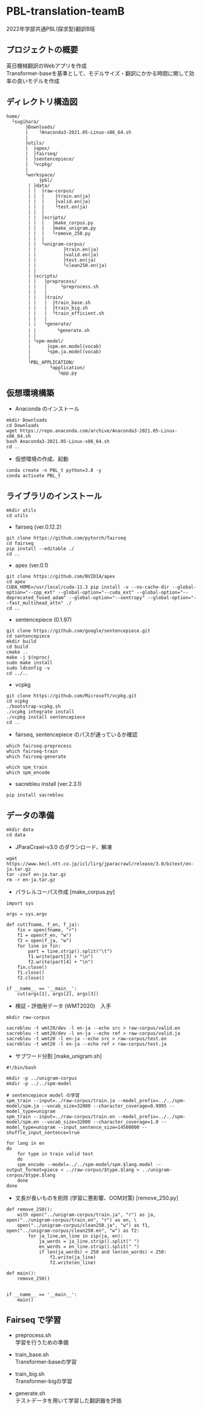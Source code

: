 # PBL-translation-teamB
2022年学部共通PBL(探求型)翻訳B班

## プロジェクトの概要
英日機械翻訳のWebアプリを作成  
Transformer-baseを基準として、モデルサイズ・翻訳にかかる時間に関して効率の良いモデルを作成

## ディレクトリ構造図

~~~
home/  
  └sugihara/  
       ├Downloads/  
       |    └Anaconda3-2021.05-Linux-x86_64.sh  
       |
       ├utils/  
       |  ├apex/  
       |  ├fairseq/  
       |  ├sentencepiece/  
       |  └vcpkg/  
       |
       └workspace/  
            ├pbl/  
	    | ├data/  
	    | |  ├raw-corpus/  
	    | |  |    ├train.en(ja)  
	    | |  |    ├valid.en(ja)  
	    | |  |    └test.en(ja)  
	    | |  |
	    | |  ├scripts/  
	    | |  |   ├make_corpus.py  
	    | |  |   ├make_unigram.py  
	    | |  |   └remove_250.py  
	    | |  |
	    | |  └unigram-corpus/  
	    | |          ├train.en(ja)  
	    | |          ├valid.en(ja)  
	    | |          ├test.en(ja)  
	    | |          └clean250.en(ja)  
	    | |
	    | ├scripts/  
	    | |   ├preprocess/  
	    | |   |     └preprocess.sh  
	    | |   |
	    | |   ├train/  
	    | |   |  ├train_base.sh  
	    | |   |  ├train_big.sh  
	    | |   |  └train_efficient.sh  
	    | |   |
	    | |   └generate/  
	    | |   　   └generate.sh  
	    | |
	    | └spm-model/  
	    |      ├spm.en.model(vocab)  
	    |      └spm.ja.model(vocab)  
	    |
	    └PBL_APPLICATION/ 
	            └application/  
		           └app.py  
~~~
       
## 仮想環境構築
- Anaconda のインストール
~~~
mkdir Downloads
cd Downloads
wget https://repo.anaconda.com/archive/Anaconda3-2021.05-Linux-x86_64.sh
bash Anaconda3-2021.05-Linux-x86_64.sh
cd ..
~~~

- 仮想環境の作成、起動
~~~
conda create -n PBL_t python=3.8 -y
conda activate PBL_t
~~~

## ライブラリのインストール
~~~
mkdir utils
cd utils
~~~
- fairseq (ver.0.12.2)
~~~
git clone https://github.com/pytorch/fairseq
cd fairseq
pip install --editable ./
cd ..
~~~

- apex (ver.0.1)
~~~
git clone https://github.com/NVIDIA/apex
cd apex
CUDA_HOME=/usr/local/cuda-11.3 pip install -v --no-cache-dir --global-option="--cpp_ext" --global-option="--cuda_ext" --global-option="--deprecated_fused_adam" --global-option="--xentropy" --global-option="--fast_multihead_attn" ./
cd ..
~~~

- sentencepiece (0.1.97)
~~~
git clone https://github.com/google/sentencepiece.git 
cd sentencepiece
mkdir build
cd build
cmake ..
make -j $(nproc)
sudo make install
sudo ldconfig -v
cd ../..
~~~

- vcpkg
~~~
git clone https://github.com/Microsoft/vcpkg.git
cd vcpkg
./bootstrap-vcpkg.sh
./vcpkg integrate install
./vcpkg install sentencepiece
cd ..
~~~

- fairseq, sentencepiece のパスが通っているか確認
~~~
which fairseq-preprocess
which fairseq-train
which fairseq-generate

which spm_train
which spm_encode
~~~

- sacrebleu install (ver.2.3.1)
~~~
pip install sacrebleu
~~~

## データの準備
~~~
mkdir data
cd data
~~~

- JParaCrawl-v3.0 のダウンロード、解凍
~~~
wget https://www.kecl.ntt.co.jp/icl/lirg/jparacrawl/release/3.0/bitext/en-ja.tar.gz
tar -zxvf en-ja.tar.gz
rm -r en-ja.tar.gz
~~~

- パラレルコーパス作成 [make_corpus.py]
~~~
import sys

args = sys.argv

def cut(fname, f_en, f_ja):
    fin = open(fname, "r")
    f1 = open(f_en, "w")
    f2 = open(f_ja, "w")
    for line in fin:
        part = line.strip().split("\t")
        f1.write(part[3] + "\n")
        f2.write(part[4] + "\n")       
    fin.close()
    f1.close()
    f2.close()

if __name__ == '__main__':
    cut(args[1], args[2], args[3])
~~~

- 検証・評価用データ (WMT2020)　入手
~~~
mkdir raw-corpus

sacrebleu -t wmt20/dev -l en-ja --echo src > raw-corpus/valid.en
sacrebleu -t wmt20/dev -l en-ja --echo ref > raw-corpus/valid.ja
sacrebleu -t wmt20 -l en-ja --echo src > raw-corpus/test.en
sacrebleu -t wmt20 -l en-ja --echo ref > raw-corpus/test.ja
~~~

- サブワード分割 [make_unigram.sh]
~~~
#!/bin/bash

mkdir -p ../unigram-corpus
mkdir -p ../../spm-model

# sentencepiece model の学習
spm_train --input=../raw-corpus/train.ja --model_prefix=../../spm-model/spm.ja --vocab_size=32000 --character_coverage=0.9995 --model_type=unigram
spm_train --input=../raw-corpus/train.en --model_prefix=../../spm-model/spm.en --vocab_size=32000 --character_coverage=1.0 --model_type=unigram --input_sentence_size=14500000 --shuffle_input_sentence=true

for lang in en
do
    for type in train valid test
    do
    spm_encode --model=../../spm-model/spm.$lang.model --output_format=piece < ../raw-corpus/$type.$lang > ../unigram-corpus/$type.$lang
    done
done
~~~

- 文長が長いものを削除 (学習に悪影響、OOM対策) [remove_250.py]
~~~
def remove_250():
    with open("../unigram-corpus/train.ja", "r") as ja, open("../unigram-corpus/train.en", "r") as en, \
    open("../unigram-corpus/clean250.ja", "w") as f1, open("../unigram-corpus/clean250.en", "w") as f2:
        for ja_line,en_line in zip(ja, en):
            ja_words = ja_line.strip().split(" ")
            en_words = en_line.strip().split(" ")
            if len(ja_words) < 250 and len(en_words) < 250:
                f1.write(ja_line)
                f2.write(en_line)

def main():
    remove_250()


if __name__ == '__main__':
    main()
~~~

## Fairseq で学習
- preprocess.sh  
学習を行うための準備

- train_base.sh  
Transformer-baseの学習

- train_big.sh  
Transformer-bigの学習

- generate.sh  
テストデータを用いて学習した翻訳器を評価

